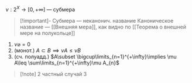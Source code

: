 $\nu:2^{X}\to[0, +\infty]$ — субмера 

>[!important]- Субмера — неканонич. название
>Каноническое название — [[Внешняя мера]], как видно по [[Теорема о внешней мере на полукольце]]

1. $\nu \varnothing=0$
2. (монот.) $A\subset B\implies \nu A\leq \nu B$
3. (сч. полуадд.) $A\subset \bigcup\limits_{n=1}^{+\infty}\implies \mu A\leq \sum\limits_{n=1}^{+\infty}\mu A_{n}$

>[!note] 2 частный случай 3
